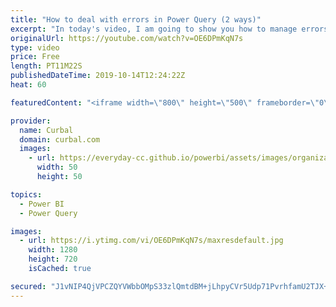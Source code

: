```yaml
---
title: "How to deal with errors in Power Query (2 ways)"
excerpt: "In today's video, I am going to show you how to manage errors in power query two ways: the \"official one\" and a faster way (that could be a lot faster ;) #curbal #powerquery #powerbi  Here you can download all the pbix files: https://curbal.com/donwload-center  SUBSCRIBE to learn more about Power and"
originalUrl: https://youtube.com/watch?v=OE6DPmKqN7s
type: video
price: Free
length: PT11M22S
publishedDateTime: 2019-10-14T12:24:22Z
heat: 60

featuredContent: "<iframe width=\"800\" height=\"500\" frameborder=\"0\" src=\"https://www.youtube.com/embed/OE6DPmKqN7s\" allow=\"accelerometer; autoplay; encrypted-media; gyroscope; picture-in-picture\" allowfullscreen></iframe>"

provider:
  name: Curbal
  domain: curbal.com
  images:
    - url: https://everyday-cc.github.io/powerbi/assets/images/organizations/curbal.com-50x50.jpg
      width: 50
      height: 50

topics:
  - Power BI
  - Power Query

images:
  - url: https://i.ytimg.com/vi/OE6DPmKqN7s/maxresdefault.jpg
    width: 1280
    height: 720
    isCached: true

secured: "J1vNIP4QjVPCZQYVWbbOMpS33zlQmtdBM+jLhpyCVr5Udp71PvrhfamU2TJX+IW/wMcceBVDuucBQ3HBBB/h9U4zE/nr+HHJ+5jxw8ymx11gkbdb6iQRHsxM7TeUr2YcMNiocnJ5fzB7ZTjHg7fOxKT5FxYM05xF1Mn3zrxaLtqFqKeSFUfnF4B7KulJP8vdzo9X/0kVH1z/PqfyWCiAtyddyz3r7/EkGvn4XzhzE74sTanI3X3QWC+gBD+oEsTs+1pd9qnWTzemXymIA3wq240HYEnYh8zUMQICk4fgE4YyGq2B2cViVEWUIRuuMIcZ/MVuw/zDlmTMXt5YqtLedk9TEzaTff4Ylr2ErMu1NZ54HtkGUt+xbvu/ykwpR+8i9Zqfr+xxKuwsaox+sVxpKpSo7myO50lq6Gbj4o+7lXM=;ogV+jGaS3f+npUPXql2jUQ=="
---
```


